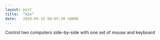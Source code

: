 ```yaml
---
layout: post
title:  "x2x"
date:   2020-05-15 08:05:30 +0800
---
```


Control two computers side-by-side with one set of mouse and keyboard
